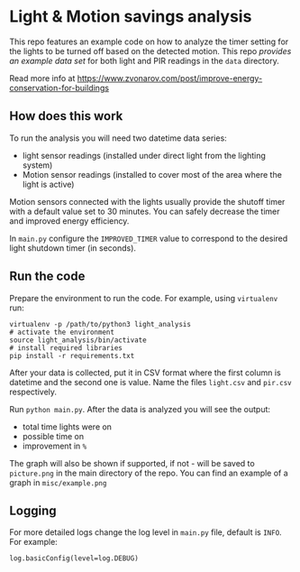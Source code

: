 # Light & Motion savings analysis
This repo features an example code on how to analyze the timer setting for the lights to be turned off based on the detected motion. This repo *provides an example data set* for both light and PIR readings in the `data` directory.

Read more info at https://www.zvonarov.com/post/improve-energy-conservation-for-buildings

## How does this work
To run the analysis you will need two datetime data series:
- light sensor readings (installed under direct light from the lighting system)
- Motion sensor readings (installed to cover most of the area where the light is active)

Motion sensors connected with the lights usually provide the shutoff timer with a default value set to 30 minutes. You can safely decrease the timer and improved energy efficiency.

In `main.py` configure the `IMPROVED_TIMER` value to correspond to the desired light shutdown timer (in seconds).

## Run the code
Prepare the environment to run the code. For example, using `virtualenv` run:
```
virtualenv -p /path/to/python3 light_analysis
# activate the environment
source light_analysis/bin/activate
# install required libraries
pip install -r requirements.txt
```
After your data is collected, put it in CSV format where the first column is datetime and the second one is value. Name the files `light.csv` and `pir.csv` respectively.

Run `python main.py`. After the data is analyzed you will see the output:
- total time lights were on
- possible time on
- improvement in `%`

The graph will also be shown if supported, if not - will be saved to `picture.png` in the main directory of the repo. You can find an example of a graph in `misc/example.png`

## Logging

For more detailed logs change the log level in `main.py` file, default is `INFO`. For example:

`log.basicConfig(level=log.DEBUG)`